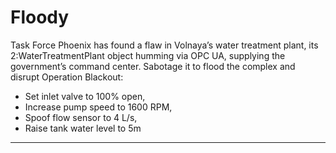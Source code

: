 # Floody

Task Force Phoenix has found a flaw in Volnaya’s water treatment plant, its 2:WaterTreatmentPlant object humming via OPC UA, supplying the government’s command center. Sabotage it to flood the complex and disrupt Operation Blackout:  
- Set inlet valve to 100% open,  
- Increase pump speed to 1600 RPM,  
- Spoof flow sensor to 4 L/s,  
- Raise tank water level to 5m

-----

